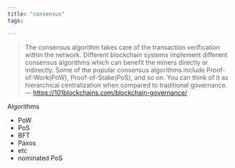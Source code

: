 ```yaml
---
title: "consensus"
tags: 

---
```


> The consensus algorithm takes care of the transaction verification within the network. Different blockchain systems implement different consensus algorithms which can benefit the miners directly or indirectly. Some of the popular consensus algorithms include Proof-of-Work(PoW), Proof-of-Stake(PoS), and so on.
> You can think of it as hierarchical centralization when compared to traditional governance. 
> — https://101blockchains.com/blockchain-governance/


Algorithms
- PoW
- PoS
- BFT
- Paxos
- etc
- nominated PoS